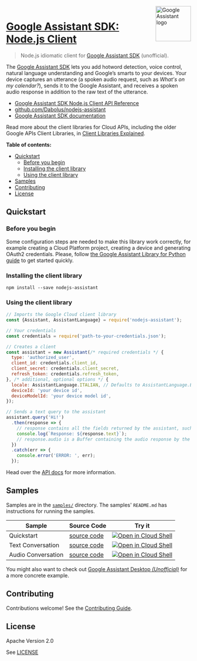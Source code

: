 <img src="https://upload.wikimedia.org/wikipedia/commons/c/cb/Google_Assistant_logo.svg" alt="Google Assistant logo" title="Google Assistant" align="right" height="96" width="96"/>

# [Google Assistant SDK: Node.js Client](https://github.com/Dabolus/nodejs-assistant)

<!-- TODO: Add some badges here -->

> Node.js idiomatic client for [Google Assistant SDK][product-docs] (unofficial).

The [Google Assistant SDK][product-docs] lets you add hotword detection, voice 
control, natural language understanding and Google’s smarts to your devices. 
Your device captures an utterance (a spoken audio request, such as 
_What's on my calendar?_), sends it to the Google Assistant, and receives a 
spoken audio response in addition to the raw text of the utterance.


* [Google Assistant SDK Node.js Client API Reference][client-docs]
* [github.com/Dabolus/nodejs-assistant](https://github.com/Dabolus/nodejs-assistant)
* [Google Assistant SDK documentation][product-docs]

Read more about the client libraries for Cloud APIs, including the older
Google APIs Client Libraries, in [Client Libraries Explained][explained].

[explained]: https://cloud.google.com/apis/docs/client-libraries-explained

**Table of contents:**

* [Quickstart](#quickstart)
  * [Before you begin](#before-you-begin)
  * [Installing the client library](#installing-the-client-library)
  * [Using the client library](#using-the-client-library)
* [Samples](#samples)
* [Contributing](#contributing)
* [License](#license)

## Quickstart

### Before you begin

Some configuration steps are needed to make this library work correctly, for 
example creating a Cloud Platform project, creating a device and generating 
OAuth2 credentials. Please, follow 
[the Google Assistant Library for Python guide](https://developers.google.com/assistant/sdk/guides/library/python/) 
to get started quickly.

### Installing the client library

    npm install --save nodejs-assistant

### Using the client library

```javascript
// Imports the Google Cloud client library
const {Assistant, AssistantLanguage} = require('nodejs-assistant');

// Your credentials
const credentials = require('path-to-your-credentials.json');

// Creates a client
const assistant = new Assistant(/* required credentials */ {
  type: 'authorized_user',
  client_id: credentials.client_id,
  client_secret: credentials.client_secret,
  refresh_token: credentials.refresh_token,
}, /* additional, optional options */ {
  locale: AssistantLanguage.ITALIAN, // Defaults to AssistantLanguage.ENGLISH (en-US)
  deviceId: 'your device id',
  deviceModelId: 'your device model id',
});

// Sends a text query to the assistant
assistant.query('Hi!')
  .then(response => {
    // response contains all the fields returned by the assistant, such as the text and audio
    console.log(`Response: ${response.text}`);
    // response.audio is a Buffer containing the audio response by the assistant
  })
  .catch(err => {
    console.error('ERROR: ', err);
  });
```

Head over the [API docs](https://dabolus.github.io/nodejs-assistant/api/) for 
more information.

## Samples

Samples are in the [`samples/`](samples/) directory. The samples' `README.md`
has instructions for running the samples.

| Sample                      | Source Code                       | Try it |
| --------------------------- | --------------------------------- | ------ |
| Quickstart | [source code](https://github.com/Dabolus/nodejs-assistant/blob/master/samples/quickstart.js) | [![Open in Cloud Shell][shell_img]](https://console.cloud.google.com/cloudshell/open?git_repo=https://github.com/Dabolus/nodejs-assistant&page=editor&open_in_editor=samples/quickstart.js,samples/README.md) |
| Text Conversation | [source code](https://github.com/Dabolus/nodejs-assistant/blob/master/samples/text.js) | [![Open in Cloud Shell][shell_img]](https://console.cloud.google.com/cloudshell/open?git_repo=https://github.com/Dabolus/nodejs-assistant&page=editor&open_in_editor=samples/text.js,samples/README.md) |
| Audio Conversation | [source code](https://github.com/Dabolus/nodejs-assistant/blob/master/samples/audio.js) | [![Open in Cloud Shell][shell_img]](https://console.cloud.google.com/cloudshell/open?git_repo=https://github.com/Dabolus/nodejs-assistant&page=editor&open_in_editor=samples/audio.js,samples/README.md) |

You might also want to check out [Google Assistant Desktop _(Unofficial)_](https://github.com/Dabolus/google-assistant-desktop-unofficial) 
for a more concrete example.

## Contributing

Contributions welcome! See the [Contributing Guide](https://github.com/Dabolus/nodejs-assistant/blob/master/.github/CONTRIBUTING.md).

## License

Apache Version 2.0

See [LICENSE](https://github.com/Dabolus/nodejs-assistant/blob/master/LICENSE)

[client-docs]: https://dabolus.github.io/nodejs-assistant/
[product-docs]: https://developers.google.com/assistant/sdk/
[shell_img]: https://gstatic.com/cloudssh/images/open-btn.png
